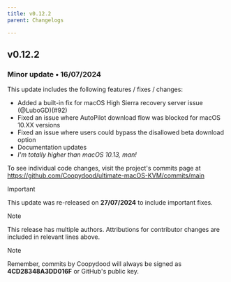 ```yaml
---
title: v0.12.2
parent: Changelogs

---
```


## v0.12.2

### Minor update • 16/07/2024

This update includes the following features / fixes / changes:

- Added a built-in fix for macOS High Sierra recovery server issue (@LuboGD)(#92)
- Fixed an issue where AutoPilot download flow was blocked for macOS 10.XX versions 
- Fixed an issue where users could bypass the disallowed beta download option
- Documentation updates
- *I'm totally higher than macOS 10.13, man!*

To see individual code changes, visit the project's commits page at <https://github.com/Coopydood/ultimate-macOS-KVM/commits/main>

> [!IMPORTANT]
> This update was re-released on **27/07/2024** to include important fixes.

> [!NOTE]
> This release has multiple authors. Attributions for contributor changes are included in relevant lines above.

> [!NOTE]
> Remember, commits by Coopydood will always be signed as **4CD28348A3DD016F** or GitHub's public key.
